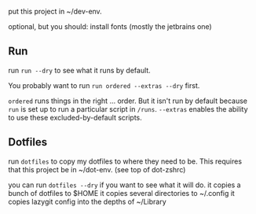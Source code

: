 put this project in ~/dev-env.

optional, but you should: install fonts (mostly the jetbrains one)

## Run
run `run --dry` to see what it runs by default. 

You probably want to run `run ordered --extras --dry` first.  

`ordered` runs things in the right ... order.  But it isn't run by default because `run` is set up to run a particular script in `/runs`.  `--extras` enables the ability to use these excluded-by-default scripts.


## Dotfiles

run `dotfiles` to copy my dotfiles to where they need to be. This requires that this project be in ~/dot-env.  (see top of dot-zshrc)

you can run `dotfiles --dry` if you want to see what it will do.
it copies a bunch of dotfiles to $HOME
it copies several directories to ~/.config
it copies lazygit config into the depths of ~/Library



